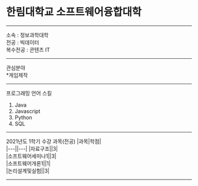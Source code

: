 # 한림대학교 소프트웨어융합대학   

--- 

소속 : 정보과학대학   
전공 : 빅데이터   
복수전공 : 콘텐츠 IT

---

관심분야   
*게임제작

---

프로그래밍 언어 스킬   
1. Java
2. Javascript
3. Python
4. SQL   

---

2021년도 1학기 수강 과목(전공)
|과목|학점|   
|---||---|
|자료구조||3|   
|소프트웨어세미나1||3|   
|소프트웨어개론1||1|   
|논리설계및실험||3|

---


